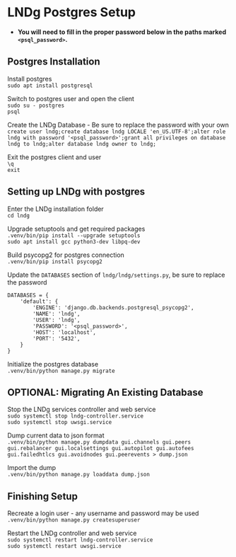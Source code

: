 # LNDg Postgres Setup

- **You will need to fill in the proper password below in the paths marked `<psql_password>`.**

## Postgres Installation
Install postgres  
`sudo apt install postgresql`

Switch to postgres user and open the client  
`sudo su - postgres`  
`psql`

Create the LNDg Database - Be sure to replace the password with your own  
`create user lndg;create database lndg LOCALE 'en_US.UTF-8';alter role lndg with password '<psql_password>';grant all privileges on database lndg to lndg;alter database lndg owner to lndg;`

Exit the postgres client and user  
`\q`  
`exit`

## Setting up LNDg with postgres
Enter the LNDg installation folder  
`cd lndg`

Upgrade setuptools and get required packages  
`.venv/bin/pip install --upgrade setuptools`  
`sudo apt install gcc python3-dev libpq-dev`

Build psycopg2 for postgres connection  
`.venv/bin/pip install psycopg2`

Update the  `DATABASES` section of `lndg/lndg/settings.py`, be sure to replace the password  
```
DATABASES = {
    'default': {
        'ENGINE': 'django.db.backends.postgresql_psycopg2',
        'NAME': 'lndg',
        'USER': 'lndg',
        'PASSWORD': '<psql_password>',
        'HOST': 'localhost',
        'PORT': '5432',
    }
}
```
Initialize the postgres database  
`.venv/bin/python manage.py migrate`

## OPTIONAL: Migrating An Existing Database
Stop the LNDg services controller and web service  
`sudo systemctl stop lndg-controller.service`  
`sudo systemctl stop uwsgi.service`

Dump current data to json format  
`.venv/bin/python manage.py dumpdata gui.channels gui.peers gui.rebalancer gui.localsettings gui.autopilot gui.autofees gui.failedhtlcs gui.avoidnodes gui.peerevents > dump.json`

Import the dump  
`.venv/bin/python manage.py loaddata dump.json`

## Finishing Setup
Recreate a login user - any username and password may be used  
`.venv/bin/python manage.py createsuperuser`

Restart the LNDg controller and web service  
`sudo systemctl restart lndg-controller.service`  
`sudo systemctl restart uwsgi.service`